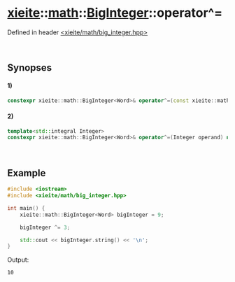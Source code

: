# [xieite](../../../../../xieite.md)\:\:[math](../../../../../math.md)\:\:[BigInteger<Word>](../../../../big_integer.md)\:\:operator^=
Defined in header [<xieite/math/big_integer.hpp>](../../../../../../../include/xieite/math/big_integer.hpp)

&nbsp;

## Synopses
#### 1)
```cpp
constexpr xieite::math::BigInteger<Word>& operator^=(const xieite::math::BigInteger<Word>& operand) noexcept;
```
#### 2)
```cpp
template<std::integral Integer>
constexpr xieite::math::BigInteger<Word>& operator^=(Integer operand) noexcept;
```

&nbsp;

## Example
```cpp
#include <iostream>
#include <xieite/math/big_integer.hpp>

int main() {
    xieite::math::BigInteger<Word> bigInteger = 9;

    bigInteger ^= 3;

    std::cout << bigInteger.string() << '\n';
}
```
Output:
```
10
```
